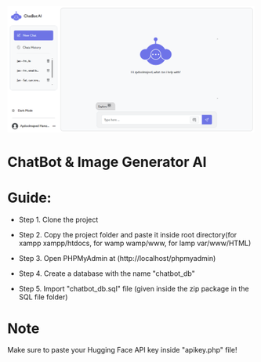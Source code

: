 ![Project Screenshot](Screeenshots/localhost_chatbot_index.php.png)

# ChatBot & Image Generator AI
# Guide:

*  Step 1. Clone the project

* Step 2. Copy the project folder and paste it inside root directory(for xampp xampp/htdocs, for wamp wamp/www, for lamp var/www/HTML)

* Step 3. Open PHPMyAdmin at (http://localhost/phpmyadmin)

* Step 4. Create a database with the name "chatbot_db"

* Step 5. Import "chatbot_db.sql" file (given inside the zip package in the SQL file folder)

# Note
Make sure to paste your Hugging Face API key inside "apikey.php" file!
